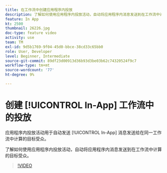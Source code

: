```yaml
---
title: 在工作流中创建应用程序内投放
description: 了解如何使用应用程序内投放活动，自动将应用程序内消息发送到在工作流中计算的目标受众。
feature: In App
kt: 2500
thumbnail: 26226.jpg
doc-type: feature video
activity: use
team: TM
exl-id: 9d5b1769-9f04-45d0-bbce-38cd33c65bb0
role: User, Developer
level: Beginner, Intermediate
source-git-commit: 89df23d00913d36b93d3be03b62c74320524f9c7
workflow-type: tm+mt
source-wordcount: '77'
ht-degree: 9%

---
```


# 创建 [!UICONTROL In-App] 工作流中的投放

应用程序内投放活动用于自动发送 [!UICONTROL In-App] 消息发送给在同一工作流中计算的目标受众。

了解如何使用应用程序内投放活动，自动将应用程序内消息发送到在工作流中计算的目标受众。

>[!VIDEO](https://video.tv.adobe.com/v/26226?quality=12&learn=on)
